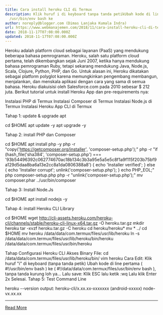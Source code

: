 ```yaml
---
title: Cara install heroku CLI di Termux
description: Klik huruf i di keyboard tanpa tanda petikUbah kode di line pertama
  /usr/bin/env bash ke
author: noreply@blogger.com (Dimas Lanjaka Kumala Indra)
url: https://www.webmanajemen.com/2018/11/cara-install-heroku-cli-di-termux.html
date: 2018-11-17T07:08:00.000Z
updated: 2018-11-17T07:08:00.000Z
---
```


Heroku adalah platform cloud sebagai layanan (PaaS) yang mendukung beberapa bahasa pemrograman. Heroku, salah satu platform cloud pertama, telah dikembangkan sejak Juni 2007, ketika hanya mendukung bahasa pemrograman Ruby, tetapi sekarang mendukung Java, Node.js, Scala, Clojure, Python, PHP, dan Go. Untuk alasan ini, Heroku dikatakan sebagai platform polyglot karena memungkinkan pengembang membangun, menjalankan, dan menskala aplikasi dengan cara yang sama di semua bahasa. Heroku diakuisisi oleh Salesforce.com pada 2010 sebesar $ 212 juta. Berikut tutorial untuk install Heroku App dan pre-requirements nya:

Instalasi PHP di Termux
Instalasi Composer di Termux
Instalasi Node.js di Termux
Instalasi Heroku App CLI di Termux

Tahap 1: update & upgrade apt

cd $HOME
apt update -y
apt upgrade -y

Tahap 2: install PHP dan Composer

cd $HOME
apt install php -y
php -r "copy('https://getcomposer.org/installer', 'composer-setup.php');"
php -r "if (hash_file('sha384', 'composer-setup.php') === '93b54496392c062774670ac18b134c3b3a95e5a5e5c8f1a9f115f203b75bf9a129d5daa8ba6a13e2cc8a1da0806388a8') { echo 'Installer verified'; } else { echo 'Installer corrupt'; unlink('composer-setup.php'); } echo PHP_EOL;"
php composer-setup.php
php -r "unlink('composer-setup.php');"
mv composer.phar ../usr/bin/composer

Tahap 3: Install Node.Js

cd $HOME
apt install nodejs -y

Tahap 4: install Heroku CLI Library

cd $HOME
wget http://cli-assets.heroku.com/heroku-cli/channels/stable/heroku-cli-linux-x64.tar.gz -O heroku.tar.gz
mkdir heroku
tar -xvzf heroku.tar.gz -C heroku
cd heroku/heroku*
mv * ../
cd $HOME
mv heroku /data/data/com.termux/files/usr/lib/heroku
ln -s /data/data/com.termux/files/usr/lib/heroku/bin/heroku /data/data/com.termux/files/usr/bin/heroku

Tahap Configurasi Heroku CLI
Akses Binary File:
cd /data/data/com.termux/files/usr/lib/heroku/bin/
vim heroku
Cara Edit:
Klik huruf "i" di keyboard (tanpa tanda petik)
Ubah kode di line pertama ( #!/usr/bin/env bash ) ke ( #!/data/data/com.termux/files/usr/bin/env bash ), tanpa tanda kurung loh ya... 
Lalu save: 
Klik ESC 
lalu ketik :wq 
Lalu klik Enter 2x
Selesai. 
Tahap 5: Test Command Line

heroku --version
 output: heroku-cli/x.xx.xx-xxxxxxx (android-xxxxx) node-vx.xx.xx<hr/> <a href="https://www.webmanajemen.com/2018/11/cara-install-heroku-cli-di-termux.html" rel="follow" class="button" id="read-more">Read More</a>